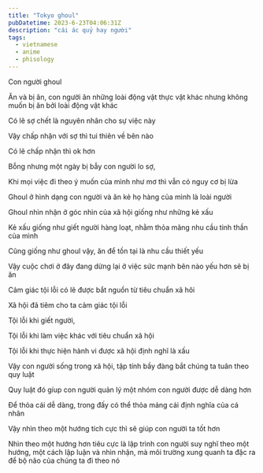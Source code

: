 ```yaml
---
title: "Tokyo ghoul"
pubDatetime: 2023-6-23T04:06:31Z
description: "cái ác quỷ hay người"
tags:
  - vietnamese
  - anime
  - phisology
---
```


Con người ghoul

Ăn và bị ăn, con người ăn những loài động vật thực vật khác nhưng không muốn bị ăn bởi loài động vật khác

Có lẽ sợ chết là nguyên nhân cho sự việc này

Vậy chấp nhận với sợ thì tui thiên về bên nào

Có lẽ chấp nhận thì ok hơn

Bỗng nhưng một ngày bị bẫy con người lo sợ,

Khi mọi việc đi theo ý muốn của mình như mơ thì vẫn có nguy cơ bị lừa

Ghoul ở hình dạng con người và ăn kẻ họ hàng của mình là loài người

Ghoul nhìn nhận ở góc nhìn của xã hội giống như những kẻ xấu

Kẻ xấu giống như giết người hàng loạt, nhằm thỏa mãng nhu cầu tinh thần của mình

Cũng giống như ghoul vậy, ăn để tồn tại là nhu cầu thiết yếu

Vậy cuộc chơi ở đây đang dừng lại ở việc sức mạnh bên nào yếu hơn sẽ bị ăn

Cảm giác tội lỗi có lẽ được bắt nguồn từ tiêu chuẩn xã hôi

Xã hội đã tiêm cho ta cảm giác tội lỗi

Tội lỗi khi giết người,

Tội lỗi khi làm việc khác với tiêu chuẩn xã hội

Tội lỗi khi thực hiện hành vi được xã hội định nghĩ là xấu

Vậy con người sống trong xã hội, tập tính bầy đàng bắt chúng ta tuân theo quy luật

Quy luật đó gíup con người quản lý một nhóm con người được dễ dàng hơn

Để thỏa cái dễ dàng, trong đấy có thể thỏa mảng cái định nghĩa của cá nhân

Vậy nhìn theo một hướng tích cực thì sẽ giúp con người ta tốt hơn

Nhìn theo một hướng hơn tiêu cực là lập trình con người suy nghĩ theo một hướng, một cách lập luận và nhìn nhận, mà môi trường xung quanh ta đặc ra để bộ não của chúng ta đi theo nó
